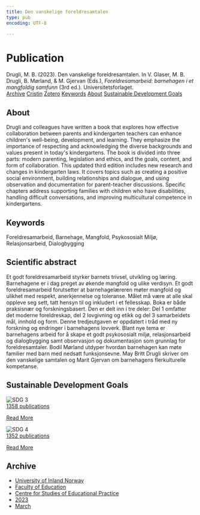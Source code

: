 ```yaml
---
title: Den vanskelige foreldresamtalen
type: pub
encoding: UTF-8

---
```

<h1>Publication</h1>
<article id="csl-bib-container-NT6839D4" class="csl-bib-container">
  <div class="csl-bib-body"> <div class="csl-entry">Drugli, M. B. (2023). Den vanskelige foreldresamtalen. In V. Glaser, M. B. Drugli, B. Mørland, &#38; M. Gjervan (Eds.), <i>Foreldresamarbeid: barnehagen i et mangfoldig samfunn</i> (3rd ed.). Universitetsforlaget.</div> </div>
  <div class="csl-bib-buttons">
    <a href="#taxonomy-article-NT6839D4" alt="archive" class="csl-bib-button">Archive</a>
    <a href="https://app.cristin.no/results/show.jsf?id=2131549" alt="Cristin" class="csl-bib-button">Cristin</a>
    <a href="http://zotero.org/groups/5881554/items/NT6839D4" alt="Zotero" class="csl-bib-button">Zotero</a>
    <a href="#keywords-article-NT6839D4" alt="keywords" class="csl-bib-button">Keywords</a>
    <a href="#about-article-NT6839D4" alt="about_pub" class="csl-bib-button">About</a>
    <a href="#sdg-article-NT6839D4" alt="sdg" class="csl-bib-button">Sustainable Development Goals</a>
  </div>
  <div id="csl-bib-meta-container-NT6839D4"></div>
</article>
<div id="csl-bib-meta-NT6839D4" class="csl-bib-meta">
  <article id="about-article-NT6839D4" class="about_pub-article">
    <h1>About</h1>
    Drugli and colleagues have written a book that explores how effective collaboration between parents and kindergarten teachers can enhance children's well-being, development, and learning. They emphasize the importance of respecting and acknowledging the diverse backgrounds and values present in today's kindergartens. The book is divided into three parts: modern parenting, legislation and ethics, and the goals, content, and form of collaboration. This updated third edition includes new research and changes in kindergarten laws. It covers topics such as creating a positive social environment, building relationships and dialogue, and using observation and documentation for parent-teacher discussions. Specific chapters address supporting families with children who have disabilities, handling difficult conversations, and improving multicultural competence in kindergartens.
  </article>
  <article id="keywords-article-NT6839D4" class="keywords-article">
    <h1>Keywords</h1>
    Foreldresamarbeid, Barnehage, Mangfold, Psykososialt Miljø, Relasjonsarbeid, Dialogbygging
  </article>
  <article id="abstract-article-NT6839D4" class="abstract-article">
    <h1>Scientific abstract</h1>
    Et godt foreldresamarbeid styrker barnets trivsel, utvikling og læring. Barnehagene er i dag preget av økende mangfold og ulike verdisyn. Et godt foreldresamarbeid forutsetter at barnehagelæreren møter mangfold og ulikhet med respekt, anerkjennelse og toleranse. Målet må være at alle skal oppleve seg sett, tatt hensyn til og inkludert i et fellesskap. Boka er både praksisnær og forskningsbasert. Den er delt inn i tre deler: Del 1 omfatter det moderne foreldreskap, del 2 lovgivning og etikk og del 3 samarbeidets mål, innhold og form. Denne tredjeutgaven er oppdatert i tråd med ny forskning og endringer i barnehagens lovverk. Blant nye tema er barnehagens arbeid for å skape et godt psykososialt miljø, relasjonsarbeid og dialogbygging samt observasjon og dokumentasjon som grunnlag for foreldresamtaler. Bodil Mørland utdyper hvordan barnehagen kan møte familier med barn med nedsatt funksjonsevne. May Britt Drugli skriver om den vanskelige samtalen og Marit Gjervan om barnehagens flerkulturelle kompetanse.
  </article>
  <article id="sdg-article-NT6839D4" class="sdg-article">
    <h1>Sustainable Development Goals</h1>
    <div class="sdg-container"><div id="sdg3" class="sdg">
        <img src="{{< params subfolder >}}images/sdg/sdg03_en.png" class="image" alt="SDG 3">
        <div class="sdg-overlay">
          <a href="/en/archive/?key=?sdg=3#archive" class="sdg-publication-count"><span>1358</span> publications</a>
          <p><a href="https://sdgs.un.org/goals/goal3" class="sdg-read-more">Read More</a></p>
        </div>
      </div> <div id="sdg4" class="sdg">
        <img src="{{< params subfolder >}}images/sdg/sdg04_en.png" class="image" alt="SDG 4">
        <div class="sdg-overlay">
          <a href="/en/archive/?key=?sdg=4#archive" class="sdg-publication-count"><span>1352</span> publications</a>
          <p><a href="https://sdgs.un.org/goals/goal4" class="sdg-read-more">Read More</a></p>
        </div>
      </div></div>
  </article>
  <article id="taxonomy-article-NT6839D4" class="taxonomy-article">
    <h1>Archive</h1>
    <ul>
      <li>
        <a href="/en/archive/?key=3DCRN523">University of Inland Norway</a>
      </li>
      <li>
        <a href="/en/archive/?key=WYNZA47F">Faculty of Education</a>
      </li>
      <li>
        <a href="/en/archive/?key=G3SEU2Z2">Centre for Studies of Educational Practice</a>
      </li>
      <li>
        <a href="/en/archive/?key=GXY3EJVE">2023</a>
      </li>
      <li>
        <a href="/en/archive/?key=R362XEVB">March</a>
      </li>
    </ul>
  </article>
</div>
